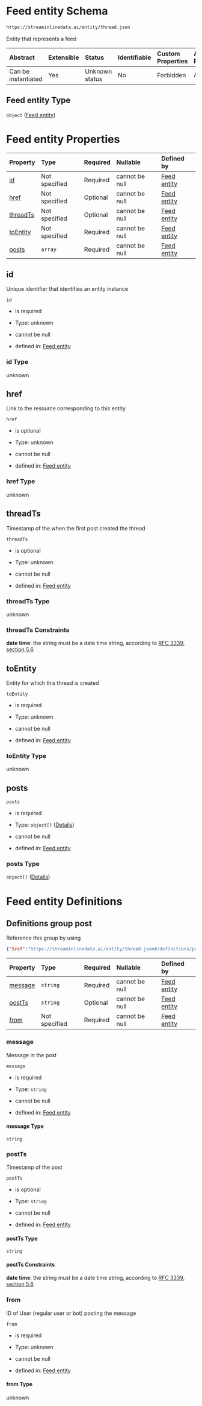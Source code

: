 # Feed entity Schema

```txt
https://streaminlinedata.ai/entity/thread.json
```

Entity that represents a feed

| Abstract            | Extensible | Status         | Identifiable | Custom Properties | Additional Properties | Access Restrictions | Defined In                                               |
| :------------------ | :--------- | :------------- | :----------- | :---------------- | :-------------------- | :------------------ | :------------------------------------------------------- |
| Can be instantiated | Yes        | Unknown status | No           | Forbidden         | Allowed               | none                | [thread.json](thread.md "open original schema") |

## Feed entity Type

`object` ([Feed entity](thread.md))

# Feed entity Properties

| Property              | Type          | Required | Nullable       | Defined by                                                                                                         |
| :-------------------- | :------------ | :------- | :------------- | :----------------------------------------------------------------------------------------------------------------- |
| [id](#id)             | Not specified | Required | cannot be null | [Feed entity](thread-properties-id.md "https://streaminlinedata.ai/entity/thread.json#/properties/id")             |
| [href](#href)         | Not specified | Optional | cannot be null | [Feed entity](thread-properties-href.md "https://streaminlinedata.ai/entity/thread.json#/properties/href")         |
| [threadTs](#threadts) | Not specified | Optional | cannot be null | [Feed entity](thread-properties-threadts.md "https://streaminlinedata.ai/entity/thread.json#/properties/threadTs") |
| [toEntity](#toentity) | Not specified | Required | cannot be null | [Feed entity](thread-properties-toentity.md "https://streaminlinedata.ai/entity/thread.json#/properties/toEntity") |
| [posts](#posts)       | `array`       | Required | cannot be null | [Feed entity](thread-properties-posts.md "https://streaminlinedata.ai/entity/thread.json#/properties/posts")       |

## id

Unique identifier that identifies an entity instance

`id`

*   is required

*   Type: unknown

*   cannot be null

*   defined in: [Feed entity](thread-properties-id.md "https://streaminlinedata.ai/entity/thread.json#/properties/id")

### id Type

unknown

## href

Link to the resource corresponding to this entity

`href`

*   is optional

*   Type: unknown

*   cannot be null

*   defined in: [Feed entity](thread-properties-href.md "https://streaminlinedata.ai/entity/thread.json#/properties/href")

### href Type

unknown

## threadTs

Timestamp of the when the first post created the thread

`threadTs`

*   is optional

*   Type: unknown

*   cannot be null

*   defined in: [Feed entity](thread-properties-threadts.md "https://streaminlinedata.ai/entity/thread.json#/properties/threadTs")

### threadTs Type

unknown

### threadTs Constraints

**date time**: the string must be a date time string, according to [RFC 3339, section 5.6](https://tools.ietf.org/html/rfc3339 "check the specification")

## toEntity

Entity for which this thread is created

`toEntity`

*   is required

*   Type: unknown

*   cannot be null

*   defined in: [Feed entity](thread-properties-toentity.md "https://streaminlinedata.ai/entity/thread.json#/properties/toEntity")

### toEntity Type

unknown

## posts



`posts`

*   is required

*   Type: `object[]` ([Details](thread-definitions-post.md))

*   cannot be null

*   defined in: [Feed entity](thread-properties-posts.md "https://streaminlinedata.ai/entity/thread.json#/properties/posts")

### posts Type

`object[]` ([Details](thread-definitions-post.md))

# Feed entity Definitions

## Definitions group post

Reference this group by using

```json
{"$ref":"https://streaminlinedata.ai/entity/thread.json#/definitions/post"}
```

| Property            | Type          | Required | Nullable       | Defined by                                                                                                                                         |
| :------------------ | :------------ | :------- | :------------- | :------------------------------------------------------------------------------------------------------------------------------------------------- |
| [message](#message) | `string`      | Required | cannot be null | [Feed entity](thread-definitions-post-properties-message.md "https://streaminlinedata.ai/entity/thread.json#/definitions/post/properties/message") |
| [postTs](#postts)   | `string`      | Optional | cannot be null | [Feed entity](thread-definitions-post-properties-postts.md "https://streaminlinedata.ai/entity/thread.json#/definitions/post/properties/postTs")   |
| [from](#from)       | Not specified | Required | cannot be null | [Feed entity](thread-definitions-post-properties-from.md "https://streaminlinedata.ai/entity/thread.json#/definitions/post/properties/from")       |

### message

Message in the post

`message`

*   is required

*   Type: `string`

*   cannot be null

*   defined in: [Feed entity](thread-definitions-post-properties-message.md "https://streaminlinedata.ai/entity/thread.json#/definitions/post/properties/message")

#### message Type

`string`

### postTs

Timestamp of the post

`postTs`

*   is optional

*   Type: `string`

*   cannot be null

*   defined in: [Feed entity](thread-definitions-post-properties-postts.md "https://streaminlinedata.ai/entity/thread.json#/definitions/post/properties/postTs")

#### postTs Type

`string`

#### postTs Constraints

**date time**: the string must be a date time string, according to [RFC 3339, section 5.6](https://tools.ietf.org/html/rfc3339 "check the specification")

### from

ID of User (regular user or bot) posting the message

`from`

*   is required

*   Type: unknown

*   cannot be null

*   defined in: [Feed entity](thread-definitions-post-properties-from.md "https://streaminlinedata.ai/entity/thread.json#/definitions/post/properties/from")

#### from Type

unknown
